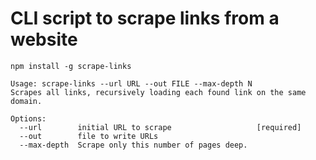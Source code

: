# CLI script to scrape links from a website

`npm install -g scrape-links`

```
Usage: scrape-links --url URL --out FILE --max-depth N
Scrapes all links, recursively loading each found link on the same domain.

Options:
  --url        initial URL to scrape                   [required]
  --out        file to write URLs
  --max-depth  Scrape only this number of pages deep.
```
